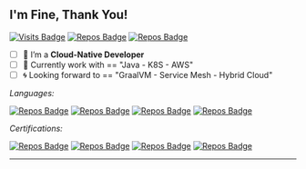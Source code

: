 ## I'm Fine, Thank You!

[![Visits Badge](https://badges.pufler.dev/visits/Anddd7/Anddd7?labelColor=white&color=blue)](https://github.com/Anddd7)
[![Repos Badge](https://badges.pufler.dev/repos/Anddd7?labelColor=white&color=blue)](https://github.com/Anddd7)
[![Repos Badge](https://img.shields.io/badge/Cloud--Native-DevOps,_CD,_Microservices,_Container-blue?labelColor=white)](https://github.com/Anddd7)

- [ ] 🍖 I’m a **Cloud-Native Developer**
- [ ] 🍩 Currently work with == "Java - K8S - AWS"
- [ ] 🌀 Looking forward to == "GraalVM - Service Mesh - Hybrid Cloud"

*Languages:*

[![Repos Badge](https://img.shields.io/badge/Kotlin-JVM-blue?logo=kotlin&labelColor=white)](https://github.com/Anddd7)
[![Repos Badge](https://img.shields.io/badge/Java-Spring-blue?logo=java&labelColor=gray)](https://github.com/Anddd7)
[![Repos Badge](https://img.shields.io/badge/Golang-Basic-blue?logo=go&labelColor=white)](https://github.com/Anddd7)
[![Repos Badge](https://img.shields.io/badge/Typescript-React-blue?logo=typescript&labelColor=gray)](https://github.com/Anddd7)


*Certifications:*

[![Repos Badge](https://img.shields.io/badge/Alicloud-ACP-blue?logo=alibabacloud&labelColor=white)](https://github.com/Anddd7)
[![Repos Badge](https://img.shields.io/badge/AWS-SAP-blue?logo=amazonaws&labelColor=gray)](https://github.com/Anddd7)
[![Repos Badge](https://img.shields.io/badge/K8S-CKAD-blue?logo=kubernetes&labelColor=white)](https://github.com/Anddd7)
[![Repos Badge](https://img.shields.io/badge/Tencent-TCA-blue?logo=tencentqq&labelColor=gray)](https://github.com/Anddd7)

----
